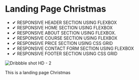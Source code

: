 #  Landing Page Christmas

<UL>
  <LI>✔ RESPONSIVE HEADER SECTION USING FLEXBOX</LI>
  <LI>✔ RESPONSIVE HOME SECTION USING FLEXBOX</LI>
  <LI>✔ RESPONSIVE ABOUT SECTION USING FLEXBOX.</LI>
  <LI>✔ RESPONSIVE COURSE SECTION USING FLEXBOX</LI>
  <LI>✔ RESPONSIVE PRICE SECTION USING CSS GRID</LI>
  <LI>✔ RESPONSIVE CONTACT FORM SECTION USING FLEXBOX </LI>
  <LI>✔ RESPONSIVE FOOTER SECTION USING CSS GRID </LI>
</UL>

![Dribbble shot HD - 2](https://github.com/Kaylie16x/Responsive-Merry-Christmas-website/assets/134496176/f3930853-620c-43fb-a2b4-3b9947613400)


 This is a landing page Christmas
